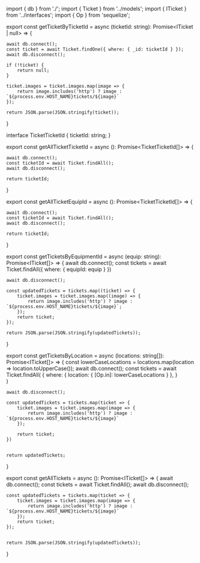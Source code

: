 import { db } from './';
import { Ticket } from '../models';
import { ITicket } from '../interfaces';
import { Op } from 'sequelize';



export const getTicketByTicketId = async (ticketId: string): Promise<ITicket | null> => {

    await db.connect();
    const ticket = await Ticket.findOne({ where: { _id: ticketId } });
    await db.disconnect();

    if (!ticket) {
        return null;
    }

    ticket.images = ticket.images.map(image => {
        return image.includes('http') ? image : `${process.env.HOST_NAME}tickets/${image}`
    });

    return JSON.parse(JSON.stringify(ticket));
}

interface TicketTicketId {
    ticketId: string;
}

export const getAllTicketTicketId = async (): Promise<TicketTicketId[]> => {


    await db.connect();
    const ticketId = await Ticket.findAll();
    await db.disconnect();

    return ticketId;
}

export const getAllTicketEquipId = async (): Promise<TicketTicketId[]> => {


    await db.connect();
    const ticketId = await Ticket.findAll();
    await db.disconnect();

    return ticketId;
}

export const getTicketsByEquipmentId = async (equip: string): Promise<ITicket[]> => {
    await db.connect();
    const tickets = await Ticket.findAll({ where: { equipId: equip } })

    await db.disconnect();

    const updatedTickets = tickets.map((ticket) => {
        ticket.images = ticket.images.map((image) => {
            return image.includes('http') ? image : `${process.env.HOST_NAME}tickets/${image}`;
        });
        return ticket;
    });

    return JSON.parse(JSON.stringify(updatedTickets));
}

export const getTicketsByLocation = async (locations: string[]): Promise<ITicket[]> => {
    const lowerCaseLocations = locations.map(location => location.toUpperCase());
    await db.connect();
    const tickets = await Ticket.findAll(
        {
            where: {
                location: { [Op.in]: lowerCaseLocations }
            },
          }        
    )
       
    await db.disconnect();
    
    const updatedTickets = tickets.map(ticket => {
        ticket.images = ticket.images.map(image => {
            return image.includes('http') ? image : `${process.env.HOST_NAME}tickets/${image}`
        });

        return ticket;
    })


    return updatedTickets;
}

export const getAllTickets = async (): Promise<ITicket[]> => {
    await db.connect();
    const tickets = await Ticket.findAll();
    await db.disconnect();

    const updatedTickets = tickets.map(ticket => {
        ticket.images = ticket.images.map(image => {
            return image.includes('http') ? image : `${process.env.HOST_NAME}tickets/${image}`
        });
        return ticket;
    });


    return JSON.parse(JSON.stringify(updatedTickets));
}


